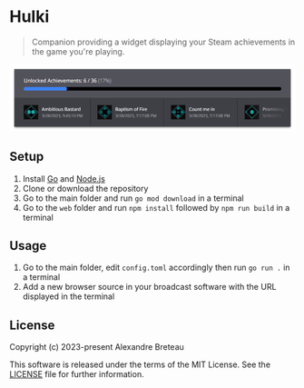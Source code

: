 # Hulki

> Companion providing a widget displaying your Steam achievements in the game you're playing.

<img src="media/screenshot.png" />

## Setup

1. Install [Go](https://go.dev/dl) and [Node.js](https://nodejs.org/en/download)
2. Clone or download the repository
4. Go to the main folder and run `go mod download` in a terminal
3. Go to the `web` folder and run `npm install` followed by `npm run build` in a terminal

## Usage

1. Go to the main folder, edit `config.toml` accordingly then run `go run .` in a terminal
2. Add a new browser source in your broadcast software with the URL displayed in the terminal

## License

Copyright (c) 2023-present Alexandre Breteau

This software is released under the terms of the MIT License.
See the [LICENSE](LICENSE) file for further information.
